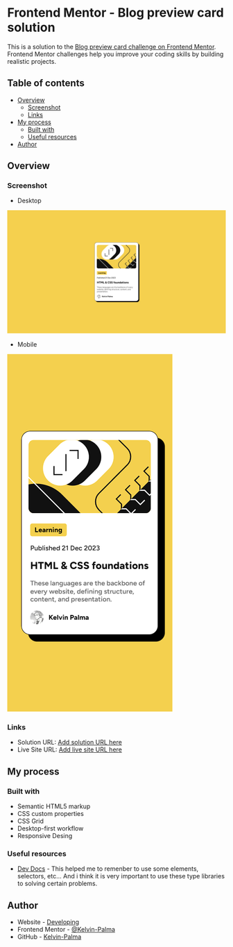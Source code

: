 # Frontend Mentor - Blog preview card solution

This is a solution to the [Blog preview card challenge on Frontend Mentor](https://www.frontendmentor.io/challenges/blog-preview-card-ckPaj01IcS). Frontend Mentor challenges help you improve your coding skills by building realistic projects. 

## Table of contents

- [Overview](#overview)
  - [Screenshot](#screenshot)
  - [Links](#links)
- [My process](#my-process)
  - [Built with](#built-with)
  - [Useful resources](#useful-resources)
- [Author](#author)

## Overview

### Screenshot

- Desktop
  
![](/assets/images/desktop.jpg)

- Mobile

![](/assets/images/mobile.jpg)

### Links

- Solution URL: [Add solution URL here]([https://your-solution-url.com](https://www.frontendmentor.io/solutions/blog-preview-card-using-css-grid-khvx_aP5iL))
- Live Site URL: [Add live site URL here]([https://your-live-site-url.com](https://kelvin-palma.github.io/blog-preview-card-FrontEndMentor/))

## My process

### Built with

- Semantic HTML5 markup
- CSS custom properties
- CSS Grid
- Desktop-first workflow
- Responsive Desing

### Useful resources

- [Dev Docs](:https://devdocs.io/css/box-shadow) - This helped me to remenber to use some elements, selectors, etc... And i think it is very important to use these type libraries to solving certain problems.

## Author

- Website - [Developing]()
- Frontend Mentor - [@Kelvin-Palma](https://www.frontendmentor.io/profile/Kelvin-Palma)
- GitHub - [Kelvin-Palma](https://github.com/Kelvin-Palma)
